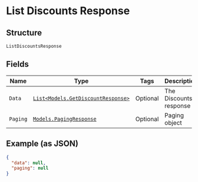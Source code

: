 
# List Discounts Response

## Structure

`ListDiscountsResponse`

## Fields

| Name | Type | Tags | Description |
|  --- | --- | --- | --- |
| `Data` | [`List<Models.GetDiscountResponse>`](../../doc/models/get-discount-response.md) | Optional | The Discounts response |
| `Paging` | [`Models.PagingResponse`](../../doc/models/paging-response.md) | Optional | Paging object |

## Example (as JSON)

```json
{
  "data": null,
  "paging": null
}
```

